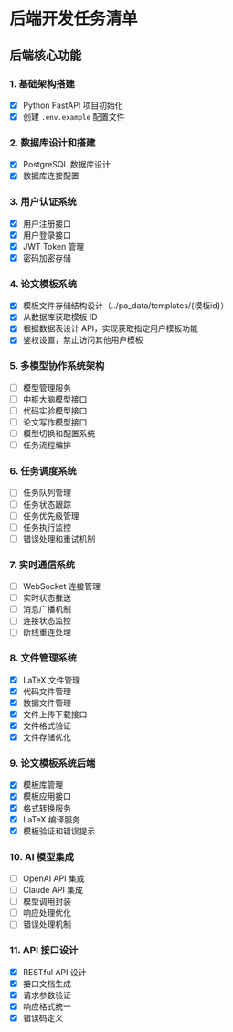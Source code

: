 # 后端开发任务清单

## 后端核心功能

### 1. 基础架构搭建
- [x] Python FastAPI 项目初始化
- [x] 创建 `.env.example` 配置文件

### 2. 数据库设计和搭建
- [x] PostgreSQL 数据库设计
- [x] 数据库连接配置

### 3. 用户认证系统
- [x] 用户注册接口
- [x] 用户登录接口
- [x] JWT Token 管理
- [x] 密码加密存储

### 4. 论文模板系统
- [x] 模板文件存储结构设计（../pa_data/templates/{模板id}）
- [x] 从数据库获取模板 ID
- [x] 根据数据表设计 API，实现获取指定用户模板功能
- [x] 鉴权设置，禁止访问其他用户模板

### 5. 多模型协作系统架构
- [ ] 模型管理服务
- [ ] 中枢大脑模型接口
- [ ] 代码实验模型接口
- [ ] 论文写作模型接口
- [ ] 模型切换和配置系统
- [ ] 任务流程编排

### 6. 任务调度系统
- [ ] 任务队列管理
- [ ] 任务状态跟踪
- [ ] 任务优先级管理
- [ ] 任务执行监控
- [ ] 错误处理和重试机制

### 7. 实时通信系统
- [ ] WebSocket 连接管理
- [ ] 实时状态推送
- [ ] 消息广播机制
- [ ] 连接状态监控
- [ ] 断线重连处理

### 8. 文件管理系统
- [x] LaTeX 文件管理
- [x] 代码文件管理
- [x] 数据文件管理
- [x] 文件上传下载接口
- [x] 文件格式验证
- [x] 文件存储优化

### 9. 论文模板系统后端
- [x] 模板库管理
- [x] 模板应用接口
- [x] 格式转换服务
- [x] LaTeX 编译服务
- [x] 模板验证和错误提示

### 10. AI 模型集成
- [ ] OpenAI API 集成
- [ ] Claude API 集成
- [ ] 模型调用封装
- [ ] 响应处理优化
- [ ] 错误处理机制

### 11. API 接口设计
- [x] RESTful API 设计
- [x] 接口文档生成
- [x] 请求参数验证
- [x] 响应格式统一
- [x] 错误码定义